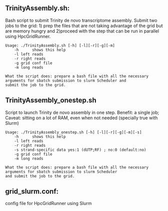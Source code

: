 ## TrinityAssembly.sh:

Bash script to submit Trinity de novo transcriptome assembly. Submit two jobs to the grid: 1) prep the files that are not taking advantage of the grid but are memory hungry and 2)proceed with the step that can be run in parallel using HpcGridRunner.

```
Usage: ./TrinityAssembly.sh [-h] [-l][-r][-g][-m]
    -h      shows this help
    -l left reads
    -r right reads
    -g grid conf file
    -m long reads
    
What the script does: prepare a bash file with all the necessary arguments for sbatch submission to slurm Scheduler and  
submit the job to the grid. 
```

## TrinityAssembly_onestep.sh
Script to launch Trinity de novo assembly in one step. Benefit: a single job; Caveat: sitting on a lot of RAM, even when not needed (specially true with Slurm)

```
Usage: ./TrinityAssembly_onestep.sh [-h] [-l][-r][-g][-m][-s]
    -h      shows this help
    -l left reads
    -r right reads
    -s strand-specific data yes:1 (dUTP;RF) ; no:0 (default:no)
    -g grid conf file
    -m long reads
    
What the script does: prepare a bash file with all the necessary arguments for sbatch submission to slurm Scheduler
and submit the job to the grid. 
```
## grid_slurm.conf:
config file for HpcGridRunner using Slurm


